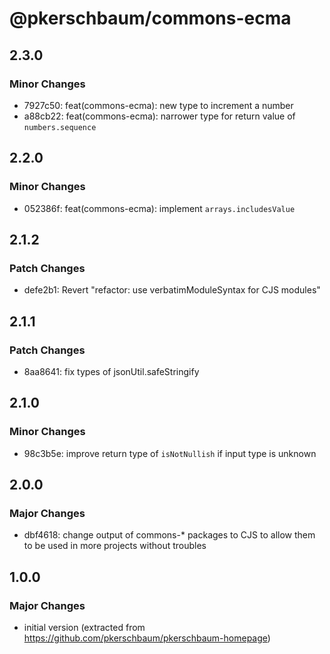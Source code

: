 # @pkerschbaum/commons-ecma

## 2.3.0

### Minor Changes

- 7927c50: feat(commons-ecma): new type to increment a number
- a88cb22: feat(commons-ecma): narrower type for return value of `numbers.sequence`

## 2.2.0

### Minor Changes

- 052386f: feat(commons-ecma): implement `arrays.includesValue`

## 2.1.2

### Patch Changes

- defe2b1: Revert "refactor: use verbatimModuleSyntax for CJS modules"

## 2.1.1

### Patch Changes

- 8aa8641: fix types of jsonUtil.safeStringify

## 2.1.0

### Minor Changes

- 98c3b5e: improve return type of `isNotNullish` if input type is unknown

## 2.0.0

### Major Changes

- dbf4618: change output of commons-\* packages to CJS to allow them to be used in more projects without troubles

## 1.0.0

### Major Changes

- initial version (extracted from https://github.com/pkerschbaum/pkerschbaum-homepage)
